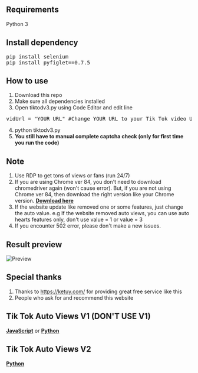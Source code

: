 ## Requirements
Python 3
  
## Install dependency
<pre>pip install selenium
pip install pyfiglet==0.7.5</pre>

## How to use
1. Download this repo
2. Make sure all dependencies installed
3. Open tiktodv3.py using Code Editor and edit line
<pre>vidUrl = "YOUR_URL" #Change YOUR_URL to your Tik Tok video URL</pre>
4. python tiktodv3.py
5. **You still have to manual complete captcha check (only for first time you run the code)**

## Note
1. Use RDP to get tons of views or fans (run 24/7)
2. If you are using Chrome ver 84, you don't need to download chromedriver again (won't cause error). But, if you are not using Chrome ver 84, then download the right version like your Chrome version. [**Download here**](https://chromedriver.chromium.org/downloads)
3. If the website update like removed one or some features, just change the auto value. e.g If the website removed auto views, you can use auto hearts features only, don't use value = 1 or value = 3
4. If you encounter 502 error, please don't make a new issues.

## Result preview
![Preview](https://i.imgur.com/WZY91W6.png)

## Special thanks
1. Thanks to https://ketuy.com/ for providing great free service like this
2. People who ask for and recommend this website

## Tik Tok Auto Views V1 (DON'T USE V1)
[**JavaScript**](https://github.com/kangoka/tiktok-autoviews) or 
[**Python**](https://github.com/kangoka/tiktok-autoviews-py)

## Tik Tok Auto Views V2
[**Python**](https://github.com/kangoka/tiktok-autoviewsv2-py)
